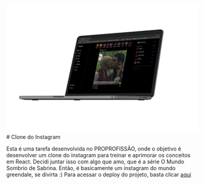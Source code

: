 <img src="/src/assets/mockupDaTela.png" alt="Mockup do clone" do instagram>
# Clone do Instagram

Esta é uma tarefa desenvolvida no PROPROFISSÃO, onde o objetivo é desenvolver um clone do instagram para treinar e aprimorar os conceitos em React.
Decidi juntar isso com algo que amo, que é a série O Mundo Sombrio de Sabrina. Então, é basicamente um instagram do mundo greendale, se divirta :)
Para acessar o deploy do projeto, basta clicar <a href="https://clone-instagram-gamma-ivory.vercel.app/">aqui</a></p>